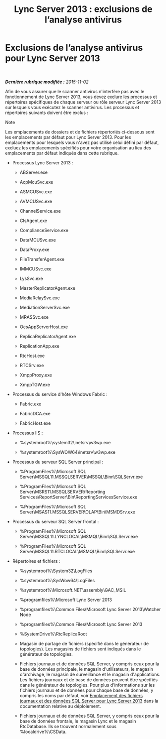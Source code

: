 ﻿---
title: 'Lync Server 2013 : exclusions de l’analyse antivirus'
TOCTitle: Exclusions de l’analyse antivirus pour Lync Server 2013
ms:assetid: 71e1f1cc-2d16-4111-9864-9276bf24dfe0
ms:mtpsurl: https://technet.microsoft.com/fr-fr/library/Dn440138(v=OCS.15)
ms:contentKeyID: 59602873
ms.date: 05/20/2016
mtps_version: v=OCS.15
ms.translationtype: HT
---

# Exclusions de l’analyse antivirus pour Lync Server 2013

 

_**Dernière rubrique modifiée :** 2015-11-02_

Afin de vous assurer que le scanner antivirus n'interfère pas avec le fonctionnement de Lync Server 2013, vous devez exclure les processus et répertoires spécifiques de chaque serveur ou rôle serveur Lync Server 2013 sur lesquels vous exécutez le scanner antivirus. Les processus et répertoires suivants doivent être exclus :

> [!note]  
> Les emplacements de dossiers et de fichiers répertoriés ci-dessous sont les emplacements par défaut pour Lync Server 2013. Pour les emplacements pour lesquels vous n'avez pas utilisé celui défini par défaut, excluez les emplacements spécifiés pour votre organisation au lieu des emplacements par défaut indiqués dans cette rubrique.

  - Processus Lync Server 2013 :
    
      - ABServer.exe
    
      - AcpMcuSvc.exe
    
      - ASMCUSvc.exe
    
      - AVMCUSvc.exe
    
      - ChannelService.exe
    
      - ClsAgent.exe
    
      - ComplianceService.exe
    
      - DataMCUSvc.exe
    
      - DataProxy.exe
    
      - FileTransferAgent.exe
    
      - IMMCUSvc.exe
    
      - LysSvc.exe
    
      - MasterReplicatorAgent.exe
    
      - MediaRelaySvc.exe
    
      - MediationServerSvc.exe
    
      - MRASSvc.exe
    
      - OcsAppServerHost.exe
    
      - ReplicaReplicatorAgent.exe
    
      - ReplicationApp.exe
    
      - RtcHost.exe
    
      - RTCSrv.exe
    
      - XmppProxy.exe
    
      - XmppTGW.exe

  - Processus du service d'hôte Windows Fabric :
    
      - Fabric.exe
    
      - FabricDCA.exe
    
      - FabricHost.exe

  - Processus IIS :
    
      - %systemroot%\\system32\\inetsrv\\w3wp.exe
    
      - %systemroot%\\SysWOW64\\inetsrv\\w3wp.exe

  - Processus du serveur SQL Server principal :
    
      - %ProgramFiles%\\Microsoft SQL Server\\MSSQL11.MSSQLSERVER\\MSSQL\\Binn\\SQLServr.exe
    
      - %ProgramFiles%\\Microsoft SQL Server\\MSRS11.MSSQLSERVER\\Reporting Services\\ReportServer\\Bin\\ReportingServicesService.exe
    
      - %ProgramFiles%\\Microsoft SQL Server\\MSAS11.MSSQLSERVER\\OLAP\\Bin\\MSMDSrv.exe

  - Processus du serveur SQL Server frontal :
    
      - %ProgramFiles%\\Microsoft SQL Server\\MSSQL11.LYNCLOCAL\\MSMQL\\Binn\\SQLServr.exe
    
      - %ProgramFiles%\\Microsoft SQL Server\\MSSQL11.RTCLOCAL\\MSMQL\\Binn\\SQLServr.exe

  - Répertoires et fichiers :
    
      - %systemroot%\\System32\\LogFiles
    
      - %systemroot%\\SysWow64\\LogFiles
    
      - %systemroot%\\Microsoft.NET\\assembly\\GAC\_MSIL
    
      - %programfiles%\\Microsoft Lync Server 2013
    
      - %programfiles%\\Common Files\\Microsoft Lync Server 2013\\Watcher Node
    
      - %programfiles%\\Common Files\\Microsoft Lync Server 2013
    
      - %SystemDrive%\\RtcReplicaRoot
    
      - Magasin de partage de fichiers (spécifié dans le générateur de topologies). Les magasins de fichiers sont indiqués dans le générateur de topologies.
    
      - Fichiers journaux et de données SQL Server, y compris ceux pour la base de données principale, le magasin d'utilisateurs, le magasin d'archivage, le magasin de surveillance et le magasin d'applications. Les fichiers journaux et de base de données peuvent être spécifiés dans le générateur de topologies. Pour plus d'informations sur les fichiers journaux et de données pour chaque base de données, y compris les noms par défaut, voir [Emplacement des fichiers journaux et des données SQL Server pour Lync Server 2013](lync-server-2013-sql-server-data-and-log-file-placement.md) dans la documentation relative au déploiement.
    
      - Fichiers journaux et de données SQL Server, y compris ceux pour la base de données frontale, le magasin Lync et le magasin RtcDatabase. Ils se trouvent normalement sous %localdrive%\\CSData.

